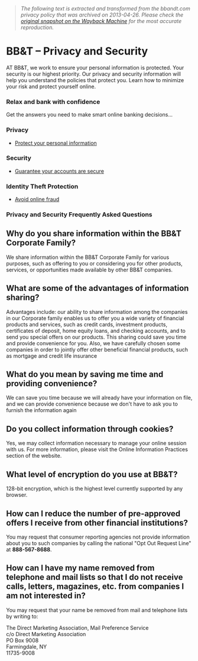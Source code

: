 > *The following text is extracted and transformed from the bbandt.com privacy policy that was archived on 2013-04-26. Please check the [original snapshot on the Wayback Machine](https://web.archive.org/web/20130426211748id_/http%3A//www.bbt.com/bbtdotcom/privacy-and-security/default.page) for the most accurate reproduction.*

# BB&T – Privacy and Security

AT BB&T, we work to ensure your personal information is protected. Your security is our highest priority. Our privacy and security information will help you understand the policies that protect you. Learn how to minimize your risk and protect yourself online.

### Relax and bank with confidence

Get the answers you need to make smart online banking decisions...

### Privacy

  * [Protect your personal information](https://web.archive.org/bbtdotcom/privacy-and-security/privacy/default.page)



### Security

  * [Guarantee your accounts are secure](https://web.archive.org/bbtdotcom/privacy-and-security/security/default.page)



### Identity Theft Protection

  * [Avoid online fraud](https://web.archive.org/bbtdotcom/privacy-and-security/security/identity-theft/default.page)



### Privacy and Security Frequently Asked Questions

## Why do you share information within the BB&T Corporate Family?

We share information within the BB&T Corporate Family for various purposes, such as offering to you or considering you for other products, services, or opportunities made available by other BB&T companies.

## What are some of the advantages of information sharing?

Advantages include: our ability to share information among the companies in our Corporate family enables us to offer you a wide variety of financial products and services, such as credit cards, investment products, certificates of deposit, home equity loans, and checking accounts, and to send you special offers on our products. This sharing could save you time and provide convenience for you. Also, we have carefully chosen some companies in order to jointly offer other beneficial financial products, such as mortgage and credit life insurance

## What do you mean by saving me time and providing convenience?

We can save you time because we will already have your information on file, and we can provide convenience because we don't have to ask you to furnish the information again

## Do you collect information through cookies?

Yes, we may collect information necessary to manage your online session with us. For more information, please visit the Online Information Practices section of the website.

## What level of encryption do you use at BB&T? 

128-bit encryption, which is the highest level currently supported by any browser.

## How can I reduce the number of pre-approved offers I receive from other financial institutions?

You may request that consumer reporting agencies not provide information about you to such companies by calling the national "Opt Out Request Line" at **888-567-8688**.

## How can I have my name removed from telephone and mail lists so that I do not receive calls, letters, magazines, etc. from companies I am not interested in?

You may request that your name be removed from mail and telephone lists by writing to:

The Direct Marketing Association, Mail Preference Service  
c/o Direct Marketing Association  
PO Box 9008  
Farmingdale, NY  
11735-9008
